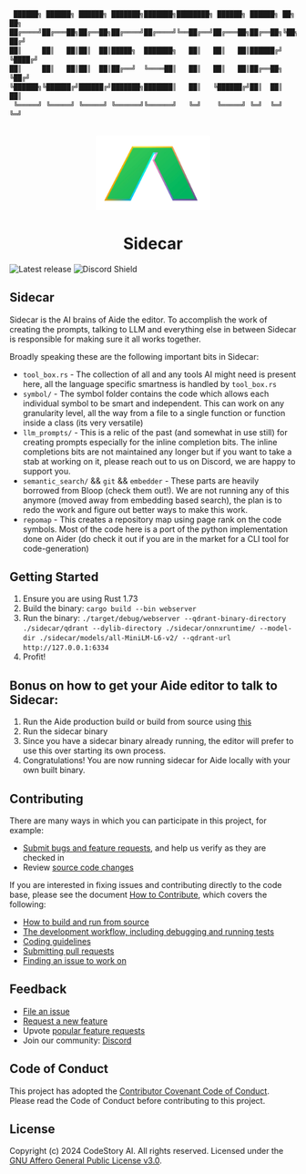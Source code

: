 ```

 ██████╗ ██████╗ ██████╗ ███████╗███████╗████████╗ ██████╗ ██████╗ ██╗   ██╗
██╔════╝██╔═══██╗██╔══██╗██╔════╝██╔════╝╚══██╔══╝██╔═══██╗██╔══██╗╚██╗ ██╔╝
██║     ██║   ██║██║  ██║█████╗  ███████╗   ██║   ██║   ██║██████╔╝ ╚████╔╝ 
██║     ██║   ██║██║  ██║██╔══╝  ╚════██║   ██║   ██║   ██║██╔══██╗  ╚██╔╝  
╚██████╗╚██████╔╝██████╔╝███████╗███████║   ██║   ╚██████╔╝██║  ██║   ██║   
 ╚═════╝ ╚═════╝ ╚═════╝ ╚══════╝╚══════╝   ╚═╝    ╚═════╝ ╚═╝  ╚═╝   ╚═╝   
                                                                            
```

<div id="vscodium-logo" align="center">
    <img src="./media/logo.svg" alt="VSCodium Logo" width="200"/>
    <h1>Sidecar</h1>
</div>

![Latest release](https://img.shields.io/github/v/release/codestoryai/binaries?label=version)
![Discord Shield](https://discord.com/api/guilds/1138070673756004464/widget.png?style=shield)


## Sidecar

Sidecar is the AI brains of Aide the editor. To accomplish the work of creating the prompts, talking to LLM and everything else in between Sidecar is responsible for making sure it all works together.

Broadly speaking these are the following important bits in Sidecar:
- `tool_box.rs` - The collection of all and any tools AI might need is present here, all the language specific smartness is handled by `tool_box.rs`
- `symbol/` - The symbol folder contains the code which allows each individual symbol to be smart and independent. This can work on any granularity level, all the way from a file to a single function or function inside a class (its very versatile)
- `llm_prompts/` - This is a relic of the past (and somewhat in use still) for creating prompts especially for the inline completion bits. The inline completions bits are not maintained any longer but if you want to take a stab at working on it, please reach out to us on Discord, we are happy to support you.
- `semantic_search/` && `git` && `embedder` - These parts are heavily borrowed from Bloop (check them out!). We are not running any of this anymore (moved away from embedding based search), the plan is to redo the work and figure out better ways to make this work.
- `repomap` - This creates a repository map using page rank on the code symbols. Most of the code here is a port of the python implementation done on Aider (do check it out if you are in the market for a CLI tool for code-generation)

## Getting Started
1. Ensure you are using Rust 1.73
2. Build the binary: `cargo build --bin webserver`
3. Run the binary: `./target/debug/webserver --qdrant-binary-directory ./sidecar/qdrant --dylib-directory ./sidecar/onnxruntime/ --model-dir ./sidecar/models/all-MiniLM-L6-v2/ --qdrant-url http://127.0.0.1:6334`
4. Profit!

## Bonus on how to get your Aide editor to talk to Sidecar:
1. Run the Aide production build or build from source using [this](https://github.com/codestoryai/ide)
2. Run the sidecar binary
3. Since you have a sidecar binary already running, the editor will prefer to use this over starting its own process.
4. Congratulations! You are now running sidecar for Aide locally with your own built binary.

## Contributing

There are many ways in which you can participate in this project, for example:

* [Submit bugs and feature requests](https://github.com/codestoryai/aide/issues), and help us verify as they are checked in
* Review [source code changes](https://github.com/codestoryai/aide/pulls)

If you are interested in fixing issues and contributing directly to the code base,
please see the document [How to Contribute](https://github.com/codestoryai/aide/blob/cs-main/HOW_TO_CONTRIBUTE.md), which covers the following:

* [How to build and run from source](https://github.com/codestoryai/aide/blob/cs-main/HOW_TO_CONTRIBUTE.md)
* [The development workflow, including debugging and running tests](https://github.com/codestoryai/aide/blob/cs-main/HOW_TO_CONTRIBUTE.md#debugging)
* [Coding guidelines](https://github.com/codestoryai/aide/wiki/Coding-Guidelines)
* [Submitting pull requests](https://github.com/codestoryai/aide/blob/cs-main/HOW_TO_CONTRIBUTE.md#pull-requests)
* [Finding an issue to work on](https://github.com/codestoryai/aide/blob/cs-main/HOW_TO_CONTRIBUTE.md#where-to-contribute)

## Feedback

* [File an issue](https://github.com/codestoryai/sidecar/issues)
* [Request a new feature](CONTRIBUTING.md)
* Upvote [popular feature requests](https://github.com/codestoryai/sidecar/issues?q=is%3Aopen+is%3Aissue+label%3Afeature-request+sort%3Areactions-%2B1-desc)
* Join our community: [Discord](https://discord.gg/mtgrhXM5Xf)

## Code of Conduct

This project has adopted the [Contributor Covenant Code of Conduct](CODE_OF_CONDUCT.md). Please read the Code of Conduct before contributing to this project.

## License

Copyright (c) 2024 CodeStory AI. All rights reserved.
Licensed under the [GNU Affero General Public License v3.0](LICENSE.md).
